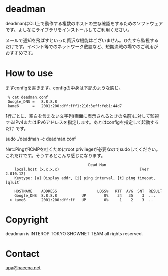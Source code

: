 deadman
=======

deadmanはCLI上で動作する複数のホストの生存確認をするためのソフトウェア
です。よしなにライブラリをインストールしてご利用ください。

メールで通知を飛ばすといった贅沢な機能はございません。ひたすら監視する
だけです。イベント等でのネットワーク敷設など、短期決戦の場でのご利用が
おすすめです。


How to use
==========

まずconfigを書きます。configの中身は下記のような感じ。

	 % cat deadman.conf
	 Google_DNS	=	8.8.8.8
	 kame6		=	2001:200:dff:fff1:216:3eff:feb1:44d7


1行ごとに、空白を含まない文字列(画面に表示されるときの名前)に対して監視
するIPv4またはIPv6アドレスを指定します。あとはconfigを指定して起動するだけ
です。


 sudo ./deadman -c deadman.conf

Net::PingがICMPを吐くためにroot privilegeが必要なのでsudoしてください。
これだけです。そうするとこんな感じになります。


	                                     Dead Man
	    local.host (x.x.x.x)                                    [ver 2.010.12]
	    Keytype: [a] Display addr, [i] ping interval, [t] ping timeout, [q]uit
	 
	    HOSTNAME    ADDRESS                  LOSS%   RTT  AVG  SNT  RESULT
	    Google_DNS  8.8.8.8           UP        0%    34   35    3  ...
	  > kame6       2001:200:dff:ff   UP        0%     1    2    3  ..
 



Copyright
=========
deadman is INTEROP TOKYO SHOWNET TEAM all rights reserved.

Contact
=======
upa@haeena.net

